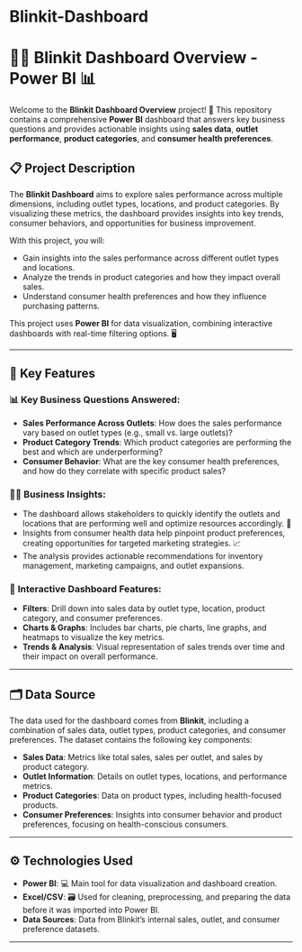 # Blinkit-Dashboard
# 👩‍💻 Blinkit Dashboard Overview - Power BI 📊

Welcome to the **Blinkit Dashboard Overview** project! 🎉 This repository contains a comprehensive **Power BI** dashboard that answers key business questions and provides actionable insights using **sales data**, **outlet performance**, **product categories**, and **consumer health preferences**.


## 📋 Project Description

The **Blinkit Dashboard** aims to explore sales performance across multiple dimensions, including outlet types, locations, and product categories. By visualizing these metrics, the dashboard provides insights into key trends, consumer behaviors, and opportunities for business improvement. 

With this project, you will:
- Gain insights into the sales performance across different outlet types and locations.
- Analyze the trends in product categories and how they impact overall sales.
- Understand consumer health preferences and how they influence purchasing patterns.

This project uses **Power BI** for data visualization, combining interactive dashboards with real-time filtering options. 🖥️

---

## 🔑 Key Features

### 📊 **Key Business Questions Answered:**
- **Sales Performance Across Outlets**: How does the sales performance vary based on outlet types (e.g., small vs. large outlets)?
- **Product Category Trends**: Which product categories are performing the best and which are underperforming?
- **Consumer Behavior**: What are the key consumer health preferences, and how do they correlate with specific product sales?

### 🧑‍💼 **Business Insights:**
- The dashboard allows stakeholders to quickly identify the outlets and locations that are performing well and optimize resources accordingly. 🏪
- Insights from consumer health data help pinpoint product preferences, creating opportunities for targeted marketing strategies. 📈
- The analysis provides actionable recommendations for inventory management, marketing campaigns, and outlet expansions.

### 🎯 **Interactive Dashboard Features:**
- **Filters**: Drill down into sales data by outlet type, location, product category, and consumer preferences.
- **Charts & Graphs**: Includes bar charts, pie charts, line graphs, and heatmaps to visualize the key metrics.
- **Trends & Analysis**: Visual representation of sales trends over time and their impact on overall performance.

---

## 🗂️ Data Source

The data used for the dashboard comes from **Blinkit**, including a combination of sales data, outlet types, product categories, and consumer preferences. The dataset contains the following key components:
- **Sales Data**: Metrics like total sales, sales per outlet, and sales by product category.
- **Outlet Information**: Details on outlet types, locations, and performance metrics.
- **Product Categories**: Data on product types, including health-focused products.
- **Consumer Preferences**: Insights into consumer behavior and product preferences, focusing on health-conscious consumers.

---

## ⚙️ Technologies Used

- **Power BI**: 💻 Main tool for data visualization and dashboard creation.
- **Excel/CSV**: 🗃️ Used for cleaning, preprocessing, and preparing the data before it was imported into Power BI.
- **Data Sources**: Data from Blinkit’s internal sales, outlet, and consumer preference datasets.

---
